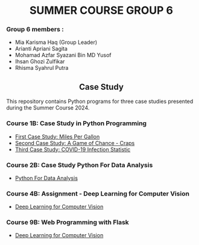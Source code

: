 <h1 align="center">SUMMER COURSE GROUP 6</h1>
<h3>Group 6 members :</h3>
<ul>
  <li>Mia Karisma Haq <span>(Group Leader)</span></li>
  <li>Arianti Apriani Sagita</li>
  <li>Mohamad Azfar Syazani Bin MD Yusof</li>
  <li>Ihsan Ghozi Zulfikar</li>
  <li>Rhisma Syahrul Putra</li>
</ul>
<h2 align="center">Case Study</h2>
<p> This repository contains Python programs for three case studies presented during the Summer Course 2024. </p>
<h3>Course 1B: Case Study in Python Programming</h3>
<ul>
  <li><a href="Course1B_Case_Study_in_Python/caseStudy1.py">First Case Study: Miles Per Gallon</a></li>
  <li><a href="Course1B_Case_Study_in_Python/dice_game.py">Second Case Study: A Game of Chance - Craps</a></li>
  <li><a href="Course1B_Case_Study_in_Python/covid_statistics.py">Third Case Study: COVID-19 Infection Statistic</a></li>
</ul>
<h3>Course 2B: Case Study Python For Data Analysis</h3>
<ul>
  <li><a href="Course2B_Python_Data_analysis/Course2B_USC_6.ipynb">Python For Data Analysis</a></li>
</ul>
<h3>Course 4B: Assignment - Deep Learning for Computer Vision</h3>
<ul>
  <li><a href="Course 4B Assignment - Deep Learning for Computer Vision/Course4B.ipynb">Deep Learning for Computer Vision</a></li>
</ul>
<h3>Course 9B: Web Programming with Flask</h3>
<ul>
  <li><a href="Course 4B Assignment - Deep Learning for Computer Vision/Course4B.ipynb">Deep Learning for Computer Vision</a></li>
</ul>

